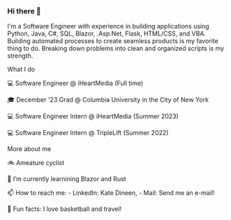 ### Hi there 👋

I'm a Software Engineer with experience in building applications using Python, Java, C#, SQL, Blazor, .Asp.Net, Flask, HTML/CSS, and VBA. Building automated processes to create seamless products is my favorite thing to do. Breaking down problems into clean and organized scripts is my strength.


What I do

💻 Software Engineer @ iHeartMedia (Full time)

🎓 December '23 Grad @ Columbia University in the City of New York

💻 Software Engineer Intern @ iHeartMedia (Summer 2023)

💻 Software Engineer Intern @ TripleLift (Summer 2022)


More about me

🚲 Ameature cyclist

🌱 I’m currently learnining Blazor and Rust

📫 How to reach me: - LinkedIn: Kate Dineen, - Mail: Send me an e-mail!

🔎 Fun facts: I love basketball and travel!

